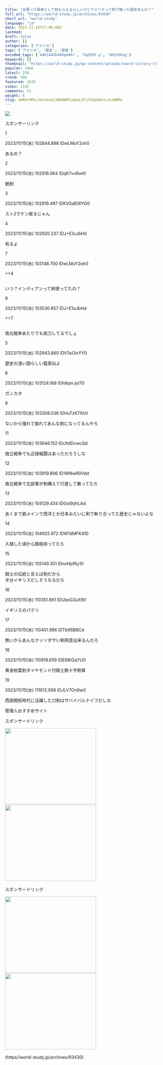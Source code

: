 ```yaml
---
title: "米軍って褒章として剣もらえるらしいけどアメリカって剣で戦った歴史あんの？"
full_url: "https://world-study.jp/archives/93430"
short_url: "world-study"
language: "ja"
date: 2023-11-16T17:09:00Z
lastmod: 
draft: false
author: []
categories: ['アメリカ']
tags: ['アメリカ', '歴史', '褒章']
encoded_tags: ['44Ki44Oh44Oq44Kr', '5q205Y-y', '6KSS56ug']
keywords: []
thumbnail: "https://world-study.jp/wp-content/uploads/sword-victory-triumph-weapon-war-790815.jpg"
popular: 1466
latest: 258
trend: 580
featured: 1625
views: 1143
comments: 52
weight: 6
slug: aHR0cHMvL3dvcmxkLXN0dWR5LmpwL2FyY2hpdmVzLzkzNDMw
---
```


![](https://world-study.jp/wp-content/uploads/sword-victory-triumph-weapon-war-790815.jpg)

<div><p class='ps-label'>スポンサーリンク</p><p class='ps-widget'></p><p class='t_h'><p>1 <p> 2023/11/15(水) 102844.898 IDwLMoY2oh0</p></p></p><p class='t_b'><p> あるの？ </p></p><p></p><p class='t_h'><p>2 <p> 2023/11/15(水) 102916.064 IDqK7vvRwl0</p></p></p><p class='t_b'><p> 銃剣 </p></p><p></p><p class='t_h'><p>3 <p> 2023/11/15(水) 102919.497 IDKVGdEWYG0</p></p></p><p class='t_b'><p> スト2でケン居るじゃん </p></p><p></p><p class='t_h'><p>4 <p> 2023/11/15(水) 102920.237 IDJ+E1oJbHd</p></p></p><p class='t_b'><p> 有るよ </p></p><p></p><p class='t_h t_i'><p>7 <p> 2023/11/15(水) 103148.700 IDwLMoY2oh0</p></p></p><p class='t_b t_i'><p><p class='anchor'>>>4</p><br> いつ？インディアンって剣使ってたの？ </p></p><p></p><p class='t_h t_i'><p>9 <p> 2023/11/15(水) 103530.857 IDJ+E1oJbHd</p></p></p><p class='t_b t_i'><p><p class='anchor'>>>7</p><br> 南北戦争あたりでも佩刀してるでしょ </p></p><p></p><p class='t_h'><p>5 <p> 2023/11/15(水) 102943.860 IDV3sOixYY0</p></p></p><p class='t_b'><p> 歴史の浅い国らしい猿真似よ </p></p><p></p><p class='t_h'><p>6 <p> 2023/11/15(水) 103124.168 IDh8qmJyI70</p></p></p><p class='t_b'><p> ガンカタ </p></p><p></p><p class='t_h'><p>8 <p> 2023/11/15(水) 103308.036 IDHuTzK7Xh0</p></p></p><p class='t_b'><p> ないから憧れて拗れてあんな剣になってるんやろ </p></p><p></p><p class='t_h'><p>11 <p> 2023/11/15(水) 103646.152 IDcXdDcwcQd</p></p></p><p class='t_b'><p> 独立戦争でも近接戦闘はあっただろうしな </p></p><p></p><p class='t_h'><p>12 <p> 2023/11/15(水) 103919.896 ID1WNwR0Vdd</p></p></p><p class='t_b'><p> 南北戦争で北部軍が剣構えて行進して散ってたろ </p></p><p></p><p class='t_h'><p>13 <p> 2023/11/15(水) 104129.434 IDGoI9zhLAd</p></p></p><p class='t_b'><p> あくまで銃メインで西洋とか日本みたいに剣で斬り合ってた歴史じゃないよな </p></p><p></p><p class='t_h'><p>14 <p> 2023/11/15(水) 104925.972 IDW1dMFK410</p></p></p><p class='t_b'><p> 入植した頃から鉄砲持ってたろ </p></p><p></p><p class='t_h'><p>15 <p> 2023/11/15(水) 105149.351 IDnxHpf6y10</p></p></p><p class='t_b'><p> 騎士の伝統と言えば剣だから <br> 半分イギリスだしそうなるだろ </p></p><p></p><p class='t_h'><p>16 <p> 2023/11/15(水) 110351.861 IDUbeG3uX90</p></p></p><p class='t_b'><p> イギリスのパクリ </p></p><p></p><p class='t_h'><p>17 <p> 2023/11/15(水) 110451.986 IDTbIf6B8Cd</p></p></p><p class='t_b'><p> 無いからあんなクッソダサい剣用意出来るんだろ </p></p><p></p><p class='t_h'><p>18 <p> 2023/11/15(水) 110919.659 IDE68IQqYU0</p></p></p><p class='t_b'><p> 黄金柏葉剣ダイヤモンド付騎士鉄十字勲章 </p></p><p></p><p class='t_h'><p>19 <p> 2023/11/15(水) 111612.958 IDJLV7On8w0</p></p></p><p class='t_b'><p> 西部開拓時代に活躍した刀剣はサバイバルナイフだしな </p></p><p></p> <p class='textwidget custom-html-widget'></p><p class='top_rss_down_title'> 管理人おすすめサイト </p> <p class='rss4'> </p><p class='posts-under-1'>スポンサードリンク</p><a href='https//hb.afl.rakuten.co.jp/hsc/22147dca.3eb27a4d.22147dcb.ab9930ba/?link_type=pict&ut=eyJwYWdlIjoic2hvcCIsInR5cGUiOiJwaWN0IiwiY29sIjoxLCJjYXQiOiI0NCIsImJhbiI6IjQ2MDEzNSIsImFtcCI6ZmFsc2V9' target='_blank' rel='nofollow sponsored noopener'><img src='https//hbb.afl.rakuten.co.jp/hsb/22147dca.3eb27a4d.22147dcb.ab9930ba/?me_id=1&me_adv_id=460135&t=pict' border='0' alt='' title=''></a> <br> <a href='https//px.a8.net/svt/ejp?a8mat=3TD6WR+3C9O2A+2PEO+1I1IKX' rel='nofollow'> <img border='0' width='300' height='250' alt='' src='https//www23.a8.net/svt/bgt?aid=230722875202&wid=005&eno=01&mid=s00000012624009077000&mc=1'></a> <img border='0' width='1' height='1' src='https//www10.a8.net/0.gif?a8mat=3TD6WR+3C9O2A+2PEO+1I1IKX' alt=''> <a href='https//px.a8.net/svt/ejp?a8mat=3TD6WR+4491HU+54ZG+609HT' rel='nofollow'> <img border='0' width='300' height='250' alt='' src='https//www29.a8.net/svt/bgt?aid=230722875249&wid=005&eno=01&mid=s00000023974001009000&mc=1'></a> <img border='0' width='1' height='1' src='https//www18.a8.net/0.gif?a8mat=3TD6WR+4491HU+54ZG+609HT' alt=''> <p class='posts-under-1'>スポンサードリンク</p><a href='https//px.a8.net/svt/ejp?a8mat=3BQDI5+2RFHW2+3D3Q+65U41' rel='nofollow'> <img border='0' width='300' height='250' alt='' src='https//www28.a8.net/svt/bgt?aid=201104861167&wid=005&eno=01&mid=s00000015695001035000&mc=1'></a> <img border='0' width='1' height='1' src='https//www17.a8.net/0.gif?a8mat=3BQDI5+2RFHW2+3D3Q+65U41' alt=''> <a href='https//px.a8.net/svt/ejp?a8mat=3H5J7Z+P0B9U+50+35UAKX' rel='nofollow'> <img border='0' width='300' height='250' alt='' src='https//www23.a8.net/svt/bgt?aid=210210191042&wid=005&eno=01&mid=s00000000018019121000&mc=1'></a> <img border='0' width='1' height='1' src='https//www10.a8.net/0.gif?a8mat=3H5J7Z+P0B9U+50+35UAKX' alt=''> </div>

(https//world-study.jp/archives/93430)
